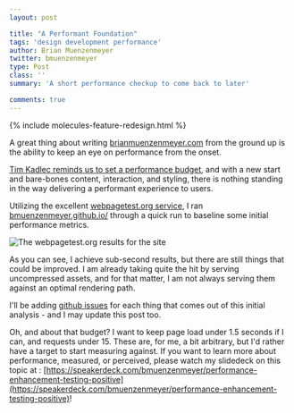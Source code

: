 ```yaml
---
layout: post

title: "A Performant Foundation"
tags: 'design development performance'
author: Brian Muenzenmeyer
twitter: bmuenzenmeyer
type: Post
class: ''
summary: 'A short performance checkup to come back to later' 

comments: true
---
```


{% include molecules-feature-redesign.html %}

A great thing about writing [brianmuenzenmeyer.com](http://brianmuenzenmeyer.com) from the ground up is the ability to keep an eye on performance from the onset.

[Tim Kadlec reminds us to set a performance budget](http://timkadlec.com/2013/01/setting-a-performance-budget/), and with a new start and bare-bones content, interaction, and styling, there is nothing standing in the way delivering a performant experience to users.

Utilizing the excellent [webpagetest.org service](http://www.webpagetest.org/), I ran [bmuenzenmeyer.github.io/](http://bmuenzenmeyer.github.io/) through a quick run to baseline some initial performance metrics.

![The webpagetest.org results for the site](http://bmuenzenmeyer.github.io/img/webpagetest_foundation.png)

As you can see, I achieve sub-second results, but there are still things that could be improved. I am already taking quite the hit by serving uncompressed assets, and for that matter, I am not always serving them against an optimal rendering path.

I'll be adding [github issues](https://github.com/bmuenzenmeyer/bmuenzenmeyer.github.io/issues) for each thing that comes out of this initial analysis - and I may update this post too.

Oh, and about that budget? I want to keep page load under 1.5 seconds if I can, and requests under 15. These are, for me, a bit arbitrary, but I'd rather have a target to start measuring against. If you want to learn more about performance, measured, or perceived, please watch my slidedeck on this topic at : [https://speakerdeck.com/bmuenzenmeyer/performance-enhancement-testing-positive](https://speakerdeck.com/bmuenzenmeyer/performance-enhancement-testing-positive)!
